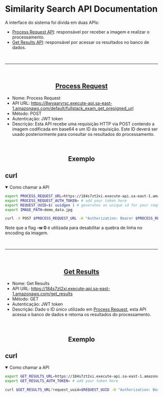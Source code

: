 # Similarity Search API Documentation
A interface do sistema foi divida em duas APIs:
- [Process Request API](#process_request_api): responsável por receber a imagem e realizar o processamento.
- [Get Results API](#get_results_api): responsável por acessar os resultados no banco de dados.

<br>

------------------

<br>

## [<div align="center">Process Request</div>](#process_request_api)
- Nome: Process Request
- API URL: https://8wvaarvrsc.execute-api.sa-east-1.amazonaws.com/default/fullstack_exam_get_presigned_url
- Método: POST
- Autenticação: JWT token
- Descrição: Esta API recebe uma requisição HTTP via POST contendo a imagem codificada em base64 e um ID da requisição. Este ID deverá ser usado posteriormente para consultar os resultados do processamento.

<br>

## <div align="center">Exemplo</div>

</details>

## curl

<details open>
<summary>Como chamar a API</summary>

```bash
export PROCESS_REQUEST_URL=https://184s7zt2xi.execute-api.sa-east-1.amazonaws.com/process_request
export PROCESS_REQUEST_AUTH_TOKEN= # add your token here
export REQUEST_UUID=$( uuidgen ) # generates an unique id for your request
export IMAGE_PATH=demo_data.jpg

curl -X POST $PROCESS_REQUEST_URL -H "Authorization: Bearer $PROCESS_REQUEST_AUTH_TOKEN" --header 'Content-Type: application/json' --data-raw '{"encoded_image" : "'"$( base64 -w 0 $IMAGE_PATH)"'", "request_uuid": "'$REQUEST_UUID'"}'
```

Note que a flag **-w 0** é utilizada para desabilitar a quebra de linha no encoding da imagem.

</details>

<br>

------------------

<br>

## [<div align="center">Get Results</div>](#get_results_api)

- Nome: Get Results
- API URL: https://184s7zt2xi.execute-api.sa-east-1.amazonaws.com/get_results
- Método: GET
- Autenticação: JWT token
- Descrição: Dado o ID único utilizado em [Process Request](#process_request_api), esta API acessa o banco de dados e retorna os resultados do processamento.

<br>

## <div align="center">Exemplo</div>

</details>

## curl

<details open>
<summary>Como chamar a API</summary>

```bash
export GET_RESULTS_URL=https://184s7zt2xi.execute-api.sa-east-1.amazonaws.com/get_results
export GET_RESULTS_AUTH_TOKEN= # add your token here

curl $GET_RESULTS_URL?request_uuid=$REQUEST_UUID -H "Authorization: Bearer $GET_RESULTS_AUTH_TOKEN"
```

</details>